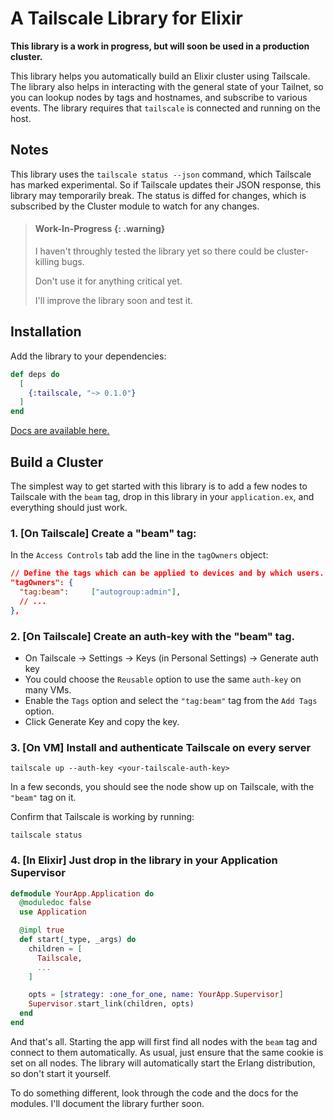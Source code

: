 # A Tailscale Library for Elixir

**This library is a work in progress, but will soon be used in a production cluster.**

This library helps you automatically build an Elixir cluster using Tailscale. The library also helps in interacting with the general state of your Tailnet, so you can lookup nodes by tags and hostnames, and subscribe to various events. The library requires that `tailscale` is connected and running on the host.

## Notes

This library uses the `tailscale status --json` command, which Tailscale has marked experimental. So if Tailscale updates their JSON response, this library may temporarily break. The status is diffed for changes, which is subscribed by the Cluster module to watch for any changes.

> #### Work-In-Progress {: .warning}
>
> I haven't throughly tested the library yet so there could be cluster-killing bugs.
>
> Don't use it for anything critical yet.
>
> I'll improve the library soon and test it.

## Installation

Add the library to your dependencies:

```elixir
def deps do
  [
    {:tailscale, "~> 0.1.0"}
  ]
end
```

[Docs are available here.](https://hexdocs.pm/tailscale)

## Build a Cluster

The simplest way to get started with this library is to add a few nodes to Tailscale with the `beam` tag, drop in this library in your `application.ex`, and everything should just work.

### 1. [On Tailscale] Create a "beam" tag:

In the `Access Controls` tab add the line in the `tagOwners` object:
```json
// Define the tags which can be applied to devices and by which users.
"tagOwners": {
  "tag:beam":     ["autogroup:admin"],
  // ...
},
```

### 2. [On Tailscale] Create an auth-key with the "beam" tag.

* On Tailscale -> Settings -> Keys (in Personal Settings) -> Generate auth key
* You could choose the `Reusable` option to use the same `auth-key` on many VMs.
* Enable the `Tags` option and select the `"tag:beam"` tag from the `Add Tags` option.
* Click Generate Key and copy the key.

### 3. [On VM] Install and authenticate Tailscale on every server

```
tailscale up --auth-key <your-tailscale-auth-key>
```

In a few seconds, you should see the node show up on Tailscale, with the `"beam"` tag on it.

Confirm that Tailscale is working by running:

```
tailscale status
```

### 4. [In Elixir] Just drop in the library in your Application Supervisor

```elixir
defmodule YourApp.Application do
  @moduledoc false
  use Application

  @impl true
  def start(_type, _args) do
    children = [
      Tailscale,
      ...
    ]

    opts = [strategy: :one_for_one, name: YourApp.Supervisor]
    Supervisor.start_link(children, opts)
  end
end
```

And that's all. Starting the app will first find all nodes with the `beam` tag and connect to them automatically. As usual, just ensure that the same cookie is set on all nodes. The library will automatically start the Erlang distribution, so don't start it yourself.

To do something different, look through the code and the docs for the modules. I'll document the library further soon.
